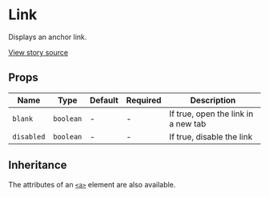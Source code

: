 # Link

Displays an anchor link.

[View story source](https://github.com/balena-io-modules/rendition/blob/master/src/stories/Typography.js)

## Props

| Name   | Type   | Default   | Required   | Description   |
| ------ | ------ | --------- | ---------- | ------------- |
| `blank`  | `boolean` | - | - | If true, open the link in a new tab |
| `disabled`  | `boolean` | - | - | If true, disable the link |

## Inheritance

The attributes of an [`<a>`](https://developer.mozilla.org/en-US/docs/Web/HTML/Element/a) element are also available.

